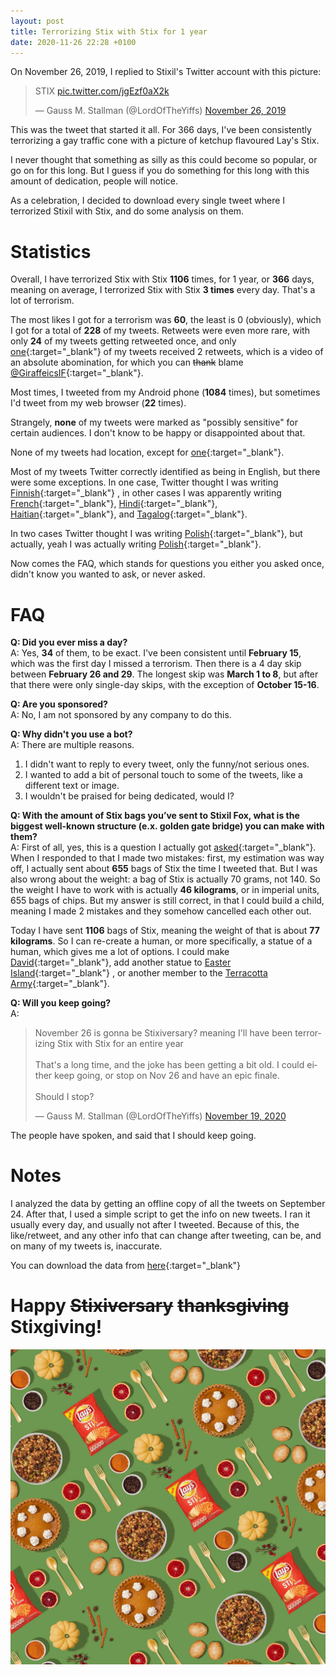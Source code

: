 ```yaml
---
layout: post
title: Terrorizing Stix with Stix for 1 year
date: 2020-11-26 22:28 +0100
---
```

On November 26, 2019, I replied to Stixil's Twitter account with this picture:

<blockquote class="twitter-tweet"><p lang="en" dir="ltr">STIX <a href="https://t.co/jgEzf0aX2k">pic.twitter.com/jgEzf0aX2k</a></p>&mdash; Gauss M. Stallman (@LordOfTheYiffs) <a href="https://twitter.com/LordOfTheYiffs/status/1199214200167550976?ref_src=twsrc%5Etfw">November 26, 2019</a></blockquote> <script async src="https://platform.twitter.com/widgets.js" charset="utf-8"></script>

This was the tweet that started it all. For 366 days, I've been consistently
terrorizing a gay traffic cone with a picture of ketchup flavoured Lay's Stix.

I never thought that something as silly as this could become so popular, or
go on for this long. But I guess if you do something for this long with this
amount of dedication, people will notice.

As a celebration, I decided to download every single tweet where I terrorized
Stixil with Stix, and do some analysis on them.

# Statistics

Overall, I have terrorized Stix with Stix **1106** times, for 1 year, or
**366** days, meaning on average, I terrorized Stix with Stix **3 times**
every day. That's a lot of terrorism.

The most likes I got for a terrorism was **60**, the least is 0 (obviously),
which I got for a total of **228** of my tweets. Retweets were even more rare,
with only **24** of my tweets getting retweeted once, and only
[one](https://twitter.com/LordOfTheYiffs/status/1290669656123080705){:target="_blank"}
of my tweets received 2 retweets, which is a video of an absolute abomination,
for which you can ~~thank~~ blame
[@GiraffeicsIF](https://twitter.com/GiraffeicsIF){:target="_blank"}.

Most times, I tweeted from my Android phone (**1084** times), but sometimes I'd
tweet from my web browser (**22** times).

Strangely, **none** of my tweets were marked as "possibly sensitive" for
certain audiences. I don't know to be happy or disappointed about that.

None of my tweets had location, except for
[one](https://twitter.com/LordOfTheYiffs/status/1302547754074415109){:target="_blank"}.

Most of my tweets Twitter correctly identified as being in English, but there
were some exceptions. In one case, Twitter thought I was writing
[Finnish](https://twitter.com/LordOfTheYiffs/status/1239999913586556930){:target="_blank"}
, in other cases I was apparently writing
[French](https://twitter.com/LordOfTheYiffs/status/1293790668893151233){:target="_blank"},
[Hindi](https://twitter.com/LordOfTheYiffs/status/1279870233814106117){:target="_blank"},
[Haitian](https://twitter.com/LordOfTheYiffs/status/1213470306028998656){:target="_blank"},
and
[Tagalog](https://twitter.com/LordOfTheYiffs/status/1243670563966550016){:target="_blank"}.

In two cases Twitter thought I was writing
[Polish](https://twitter.com/LordOfTheYiffs/status/1276754764970237953){:target="_blank"},
but actually, yeah I was actually writing
[Polish](https://twitter.com/LordOfTheYiffs/status/1276754600570302465){:target="_blank"}.

Now comes the FAQ, which stands for questions you either you asked once, didn't
know you wanted to ask, or never asked.

# FAQ

**Q: Did you ever miss a day?** <br/>
A: Yes, **34** of them, to be exact. I've been consistent until **February 15**,
which was the first day I missed a terrorism. Then there is a 4 day skip
between **February 26 and 29**. The longest skip was **March 1 to 8**, but
after that there were only single-day skips, with the exception of
**October 15-16**.

**Q: Are you sponsored?** <br/>
A: No, I am not sponsored by any company to do this.

**Q: Why didn't you use a bot?** <br/>
A: There are multiple reasons.
1. I didn't want to reply to every tweet, only the funny/not serious ones.
1. I wanted to add a bit of personal touch to some of the tweets, like a
different text or image.
1. I wouldn't be praised for being dedicated, would I?

**Q: With the amount of Stix bags you’ve sent to Stixil Fox, what is the
biggest well-known structure (e.x. golden gate bridge) you can make with
them?** <br/>
A: First of all, yes, this is a question I actually got
[asked](https://twitter.com/CyrusIngrays/status/1269941812128595968){:target="_blank"}.
When I responded to that I made two mistakes: first, my estimation was way off,
I actually sent about **655** bags of Stix the time I tweeted that. But I was
also wrong about the weight: a bag of Stix is actually 70 grams, not 140.
So the weight I have to work with is actually **46 kilograms**, or in imperial
units, 655 bags of chips. But my answer is still correct, in that I could build
a child, meaning I made 2 mistakes and they somehow cancelled each other out.

Today I have sent **1106** bags of Stix, meaning the weight of that is about
**77 kilograms**. So I can re-create a human, or more specifically, a statue of
a human, which gives me a lot of options. I could make
[David](https://en.wikipedia.org/wiki/David_(Michelangelo)){:target="_blank"},
add another statue to
[Easter Island](https://en.wikipedia.org/wiki/Easter_Island){:target="_blank"}
, or another member to the
[Terracotta Army](https://en.wikipedia.org/wiki/Terracotta_Army){:target="_blank"}.

**Q: Will you keep going?** <br/>
A:
<blockquote class="twitter-tweet"><p lang="en" dir="ltr">November 26 is gonna be Stixiversary? meaning I&#39;ll have been terrorizing Stix with Stix for an entire year <br><br>That&#39;s a long time, and the joke has been getting a bit old. I could either keep going, or stop on Nov 26 and have an epic finale. <br><br>Should I stop?</p>&mdash; Gauss M. Stallman (@LordOfTheYiffs) <a href="https://twitter.com/LordOfTheYiffs/status/1329378544733085696?ref_src=twsrc%5Etfw">November 19, 2020</a></blockquote> <script async src="https://platform.twitter.com/widgets.js" charset="utf-8"></script>

The people have spoken, and said that I should keep going.


# Notes

I analyzed the data by getting an offline copy of all the tweets on
September 24. After that, I used a simple script to get the info on new tweets.
I ran it usually every day, and usually not after I tweeted. Because of this,
the like/retweet, and any other info that can change after tweeting, can be, and
on many of my tweets is, inaccurate.

You can download the data from [here](/assets/stix_terrorism_data.zip){:target="_blank"}

# Happy ~~Stixiversary~~ ~~thanksgiving~~ Stixgiving!

<img src="/assets/stixgiving.jpg" alt="Stixgiving" class="img-fluid">
